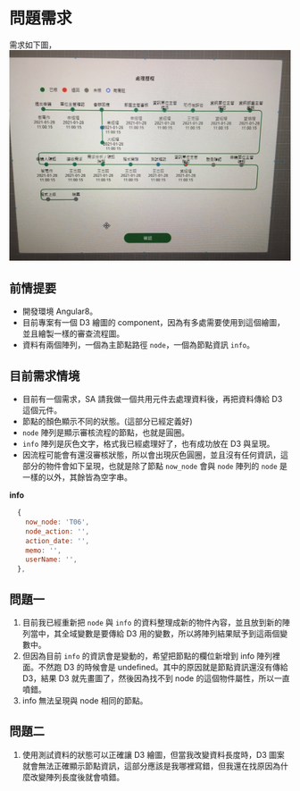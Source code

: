 # 問題需求

需求如下圖，
![process](./src/assets/img/process.jpg)

## 前情提要

- 開發環境 Angular8。
- 目前專案有一個 D3 繪圖的 component，因為有多處需要使用到這個繪圖，並且繪製一樣的審查流程圖。
- 資料有兩個陣列，一個為主節點路徑 `node`，一個為節點資訊 `info`。

## 目前需求情境

- 目前有一個需求，SA 請我做一個共用元件去處理資料後，再把資料傳給 D3 這個元件。
- 節點的顏色顯示不同的狀態。(這部分已經定義好)
- `node` 陣列是顯示審核流程的節點，也就是圓圈。
- `info` 陣列是灰色文字，格式我已經處理好了，也有成功放在 D3 與呈現。
- 因流程可能會有還沒審核狀態，所以會出現灰色圓圈，並且沒有任何資訊，這部分的物件會如下呈現，也就是除了節點 `now_node` 會與 `node` 陣列的 `node` 是一樣的以外，其餘皆為空字串。

**info**

```javascript
  {
    now_node: 'T06',
    node_action: '',
    action_date: '',
    memo: '',
    userName: '',
  },
```

## 問題一

1. 目前我已經重新把 `node` 與 `info` 的資料整理成新的物件內容，並且放到新的陣列當中，其全域變數是要傳給 D3 用的變數，所以將陣列結果賦予到這兩個變數中。
2. 但因為目前 `info` 的資訊會是變動的，希望把節點的欄位新增到 info 陣列裡面。不然跑 D3 的時候會是 undefined。其中的原因就是節點資訊還沒有傳給 D3，結果 D3 就先畫圖了，然後因為找不到 node 的這個物件屬性，所以一直噴錯。
3. info 無法呈現與 node 相同的節點。

## 問題二

1. 使用測試資料的狀態可以正確讓 D3 繪圖，但當我改變資料長度時，D3 圖案就會無法正確顯示節點資訊，這部分應該是我哪裡寫錯，但我還在找原因為什麼改變陣列長度後就會噴錯。
